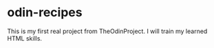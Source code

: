 # odin-recipes
This is my first real project from TheOdinProject.
I will train my learned HTML skills.
